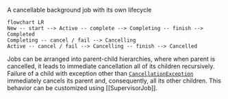 A cancellable background job with its own lifecycle
```mermaid
flowchart LR
New -- start --> Active -- complete --> Completing -- finish --> Completed
Completing -- cancel / fail --> Cancelling 
Active -- cancel / fail --> Cancelling -- finish --> Cancelled
```

Jobs can be arranged into parent-child hierarchies, where when parent is cancelled, it leads to immediate cancellation all of its children recursively. Failure of a child with exception other than [`CancellationException`](https://kotlinlang.org/api/kotlinx.coroutines/kotlinx-coroutines-core/kotlinx.coroutines/-cancellation-exception/) immediately cancels its parent and, consequently, all its other children. This behavior can be customized using [[SupervisorJob]].